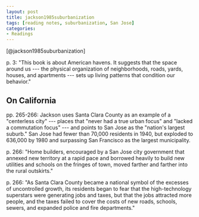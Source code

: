 ```yaml
---
layout: post
title: jackson1985suburbanization
tags: [reading notes, suburbanization, San Jose]
categories:
- Readings
---
```


[@jackson1985suburbanization]

p. 3: "This book is about American havens. It suggests that the space around
us --- the physical organization of neighborhoods, roads, yards, houses, and
apartments --- sets up living patterns that condition our behavior."

On California
-------------

pp. 265-266: Jackson uses Santa Clara County as an example of a "centerless city"
--- places that "never had a true urban focus" and "lacked a commutation focus"
--- and points to San Jose as the "nation's largest suburb." San Jose had
fewer than 70,000 residents in 1940, but exploded to 636,000 by 1980 and
surpassing San Francisco as the largest municipality.

p. 266: "Home builders, encouraged by a San Jose city government that annexed
new territory at a rapid pace and borrowed heavily to build new utilities and
schools on the fringes of town, moved farther and farther into the rural
outskirts."

p. 266: "As Santa Clara County became a national symbol of the excesses of
uncontrolled growth, its residents began to fear that the high-technology
superstars were generating jobs and taxes, but that the jobs attracted more
people, and the taxes failed to cover the costs of new roads, schools, sewers,
and expanded police and fire departments."
